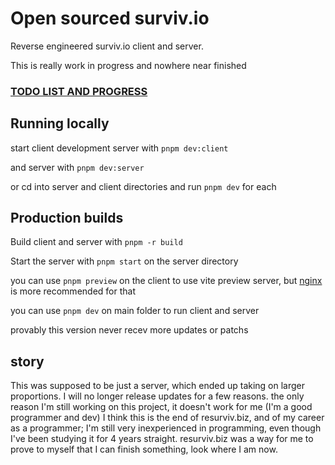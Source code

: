 # Open sourced surviv.io
Reverse engineered surviv.io client and server.

This is really work in progress and nowhere near finished

### [TODO LIST AND PROGRESS](./TODO.md)

## Running locally

start client development server with `pnpm dev:client`

and server with `pnpm dev:server`

or cd into server and client directories and run `pnpm dev` for each

## Production builds
Build client and server with `pnpm -r build`

Start the server with `pnpm start` on the server directory

you can use `pnpm preview` on the client to use vite preview server, but [nginx](https://nginx.org) is more recommended for that

you can use `pnpm dev` on main folder to run client and server

provably this version never recev more updates or patchs

## story
This was supposed to be just a server, which ended up taking on larger proportions.  I will no longer release updates for a few reasons.  the only reason I'm still working on this project, it doesn't work for me (I'm a good programmer and dev)
I think this is the end of resurviv.biz, and of my career as a programmer;  I'm still very inexperienced in programming, even though I've been studying it for 4 years straight.  resurviv.biz was a way for me to prove to myself that I can finish something, look where I am now.